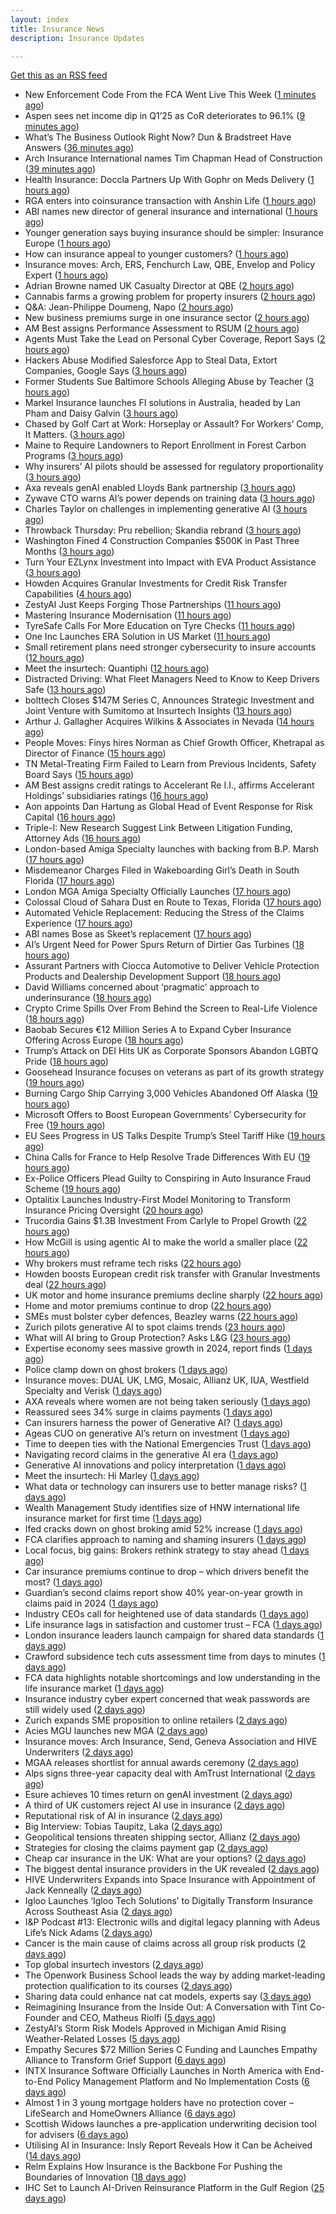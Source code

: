 ```yaml
---
layout: index
title: Insurance News
description: Insurance Updates

---
```


[Get this as an RSS feed](/insurance.rss)

<!-- news_marker starts -->
- New Enforcement Code From the FCA Went Live This Week ([1 minutes ago](https://insurance-edge.net/2025/06/05/new-enforcement-code-from-the-fca-went-live-this-week/))
- Aspen sees net income dip in Q1’25 as CoR deteriorates to 96.1% ([9 minutes ago](https://www.reinsurancene.ws/aspen-sees-net-income-dip-in-q125-as-cor-deteriorates-to-96-1/))
- What’s The Business Outlook Right Now? Dun & Bradstreet Have Answers ([36 minutes ago](https://insurance-edge.net/2025/06/05/whats-the-business-outlook-right-now-dun-bradstreet-have-answers/))
- Arch Insurance International names Tim Chapman Head of Construction ([39 minutes ago](https://www.reinsurancene.ws/arch-insurance-international-names-tim-chapman-head-of-construction/))
- Health Insurance: Doccla Partners Up With Gophr on Meds Delivery ([1 hours ago](https://insurance-edge.net/2025/06/05/health-insurance-doccla-partners-up-with-gophr-on-meds-delivery/))
- RGA enters into coinsurance transaction with Anshin Life ([1 hours ago](https://www.reinsurancene.ws/rga-enters-into-coinsurance-transaction-with-anshin-life/))
- ABI names new director of general insurance and international ([1 hours ago](https://www.insurancebusinessmag.com/uk/news/breaking-news/abi-names-new-director-of-general-insurance-and-international-538044.aspx))
- Younger generation says buying insurance should be simpler: Insurance Europe ([1 hours ago](https://www.reinsurancene.ws/younger-generation-says-buying-insurance-should-be-simpler-insurance-europe/))
- How can insurance appeal to younger customers? ([1 hours ago](https://www.insurancebusinessmag.com/uk/news/breaking-news/how-can-insurance-appeal-to-younger-customers-538041.aspx))
- Insurance moves: Arch, ERS, Fenchurch Law, QBE, Envelop and Policy Expert ([1 hours ago](https://www.insurancebusinessmag.com/uk/news/breaking-news/insurance-moves-arch-ers-fenchurch-law-qbe-envelop-and-policy-expert-538040.aspx))
- Adrian Browne named UK Casualty Director at QBE ([2 hours ago](https://www.reinsurancene.ws/adrian-browne-named-uk-casualty-director-at-qbe/))
- Cannabis farms a growing problem for property insurers ([2 hours ago](https://www.postonline.co.uk/claims/7957866/cannabis-farms-a-growing-problem-for-property-insurers))
- Q&A: Jean-Philippe Doumeng, Napo ([2 hours ago](https://www.postonline.co.uk/personal/7957548/qa-jean-philippe-doumeng-napo))
- New business premiums surge in one insurance sector ([2 hours ago](https://www.insurancebusinessmag.com/uk/news/life-insurance/new-business-premiums-surge-in-one-insurance-sector-538035.aspx))
- AM Best assigns Performance Assessment to RSUM ([2 hours ago](https://www.reinsurancene.ws/am-best-assigns-performance-assessment-to-rsum/))
- Agents Must Take the Lead on Personal Cyber Coverage, Report Says ([2 hours ago](https://www.insurancejournal.com/news/national/2025/06/05/826380.htm))
- Hackers Abuse Modified Salesforce App to Steal Data, Extort Companies, Google Says ([3 hours ago](https://www.insurancejournal.com/news/national/2025/06/05/826377.htm))
- Former Students Sue Baltimore Schools Alleging Abuse by Teacher ([3 hours ago](https://www.insurancejournal.com/news/east/2025/06/05/826253.htm))
- Markel Insurance launches FI solutions in Australia, headed by Lan Pham and Daisy Galvin ([3 hours ago](https://www.reinsurancene.ws/markel-insurance-launches-fi-solutions-in-australia-headed-by-lan-pham-and-daisy-galvin/))
- Chased by Golf Cart at Work: Horseplay or Assault? For Workers’ Comp, It Matters. ([3 hours ago](https://www.insurancejournal.com/news/east/2025/06/05/826343.htm))
- Maine to Require Landowners to Report Enrollment in Forest Carbon Programs ([3 hours ago](https://www.insurancejournal.com/news/east/2025/06/05/826248.htm))
- Why insurers’ AI pilots should be assessed for regulatory proportionality ([3 hours ago](https://www.postonline.co.uk/technology/7957785/why-insurers%E2%80%99-ai-pilots-should-be-assessed-for-regulatory-proportionality))
- Axa reveals genAI enabled Lloyds Bank partnership ([3 hours ago](https://www.postonline.co.uk/technology/7957803/axa-reveals-genai-enabled-lloyds-bank-partnership))
- Zywave CTO warns AI’s power depends on training data ([3 hours ago](https://www.postonline.co.uk/technology/7957746/zywave-cto-warns-ai%E2%80%99s-power-depends-on-training-data))
- Charles Taylor on challenges in implementing generative AI ([3 hours ago](https://www.postonline.co.uk/technology/7957703/charles-taylor-on-challenges-in-implementing-generative-ai))
- Throwback Thursday: Pru rebellion; Skandia rebrand ([3 hours ago](https://www.postonline.co.uk/commercial/7956729/throwback-thursday-pru-rebellion-skandia-rebrand))
- Washington Fined 4 Construction Companies $500K in Past Three Months ([3 hours ago](https://www.insurancejournal.com/news/west/2025/06/05/826207.htm))
- Turn Your EZLynx Investment into Impact with EVA Product Assistance ([3 hours ago](https://www.insurancejournal.com/blogs/ezlynx/2025/06/05/826392.htm))
- Howden Acquires Granular Investments for Credit Risk Transfer Capabilities ([4 hours ago](https://www.insurancejournal.com/news/international/2025/06/05/826389.htm))
- ZestyAI Just Keeps Forging Those Partnerships ([11 hours ago](https://insurance-edge.net/2025/06/04/zestyai-just-keeps-forging-those-partnerships/))
- Mastering Insurance Modernisation ([11 hours ago](https://www.insurancebusinessmag.com/uk/white-papers/mastering-insurance-modernisation-538014.aspx))
- TyreSafe Calls For More Education on Tyre Checks ([11 hours ago](https://insurance-edge.net/2025/06/04/tyresafe-calls-for-more-education-on-tyre-checks/))
- One Inc Launches ERA Solution in US Market ([11 hours ago](https://insurance-edge.net/2025/06/04/one-inc-launches-era-solution-in-us-market/))
- Small retirement plans need stronger cybersecurity to insure accounts ([12 hours ago](https://www.dig-in.com/news/small-retirement-plans-need-stronger-cybersecurity))
- Meet the insurtech: Quantiphi ([12 hours ago](https://www.dig-in.com/news/meet-the-insurtech-quantiphi))
- Distracted Driving: What Fleet Managers Need to Know to Keep Drivers Safe ([13 hours ago](https://www.insurancejournal.com/blogs/iat/2025/06/04/826383.htm))
- bolttech Closes $147M Series C, Announces Strategic Investment and Joint Venture with Sumitomo at Insurtech Insights ([13 hours ago](https://www.insurtechinsights.com/bolttech-closes-147m-series-c-announces-strategic-investment-and-joint-venture-with-sumitomo-at-insurtech-insights/))
- Arthur J. Gallagher Acquires Wilkins & Associates in Nevada ([14 hours ago](https://www.insurancejournal.com/news/west/2025/06/04/826341.htm))
- People Moves: Finys hires Norman as Chief Growth Officer, Khetrapal as Director of Finance ([15 hours ago](https://www.insurancejournal.com/news/midwest/2025/06/04/826334.htm))
- TN Metal-Treating Firm Failed to Learn from Previous Incidents, Safety Board Says ([15 hours ago](https://www.insurancejournal.com/news/southeast/2025/06/04/826327.htm))
- AM Best assigns credit ratings to Accelerant Re I.I., affirms Accelerant Holdings’ subsidiaries ratings ([16 hours ago](https://www.reinsurancene.ws/am-best-assigns-credit-ratings-to-accelerant-re-i-i-affirms-accelerant-holdings-subsidiaries-ratings/))
- Aon appoints Dan Hartung as Global Head of Event Response for Risk Capital ([16 hours ago](https://www.reinsurancene.ws/aon-appoints-dan-hartung-as-global-head-of-event-response-for-risk-capital/))
- Triple-I: New Research Suggest Link Between Litigation Funding, Attorney Ads ([16 hours ago](https://www.insurancejournal.com/news/national/2025/06/04/826321.htm))
- London-based Amiga Specialty launches with backing from B.P. Marsh ([17 hours ago](https://www.reinsurancene.ws/london-based-amiga-specialty-launches-with-backing-from-b-p-marsh/))
- Misdemeanor Charges Filed in Wakeboarding Girl’s Death in South Florida ([17 hours ago](https://www.insurancejournal.com/news/southeast/2025/06/04/826319.htm))
- London MGA Amiga Specialty Officially Launches ([17 hours ago](https://www.insurancejournal.com/news/international/2025/06/04/826312.htm))
- Colossal Cloud of Sahara Dust en Route to Texas, Florida ([17 hours ago](https://www.insurancejournal.com/news/southeast/2025/06/04/826309.htm))
- Automated Vehicle Replacement: Reducing the Stress of the Claims Experience ([17 hours ago](https://www.insurancebusinessmag.com/uk/ib-talk/automated-vehicle-replacement-reducing-the-stress-of-the-claims-experience-537958.aspx))
- ABI names Bose as Skeet’s replacement ([17 hours ago](https://www.postonline.co.uk/news/7957873/abi-names-bose-as-skeet%E2%80%99s-replacement))
- AI’s Urgent Need for Power Spurs Return of Dirtier Gas Turbines ([18 hours ago](https://www.insurancejournal.com/news/national/2025/06/04/826306.htm))
- Assurant Partners with Ciocca Automotive to Deliver Vehicle Protection Products and Dealership Development Support ([18 hours ago](https://www.insurtechinsights.com/assurant-partners-with-ciocca-automotive-to-deliver-vehicle-protection-products-and-dealership-development-support/))
- David Williams concerned about ‘pragmatic’ approach to underinsurance ([18 hours ago](https://www.postonline.co.uk/news/7957871/david-williams-concerned-about-%E2%80%98pragmatic%E2%80%99-approach-to-underinsurance))
- Crypto Crime Spills Over From Behind the Screen to Real-Life Violence ([18 hours ago](https://www.insurancejournal.com/news/national/2025/06/04/826303.htm))
- Baobab Secures €12 Million Series A to Expand Cyber Insurance Offering Across Europe ([18 hours ago](https://www.insurtechinsights.com/baobab-secures-e12-million-series-a-to-expand-cyber-insurance-offering-across-europe/))
- Trump’s Attack on DEI Hits UK as Corporate Sponsors Abandon LGBTQ Pride ([18 hours ago](https://www.insurancejournal.com/news/international/2025/06/04/826294.htm))
- Goosehead Insurance focuses on veterans as part of its growth strategy ([19 hours ago](https://www.dig-in.com/news/goosehead-focuses-on-business-development-for-veterans))
- Burning Cargo Ship Carrying 3,000 Vehicles Abandoned Off Alaska ([19 hours ago](https://www.insurancejournal.com/news/international/2025/06/04/826290.htm))
- Microsoft Offers to Boost European Governments’ Cybersecurity for Free ([19 hours ago](https://www.insurancejournal.com/news/international/2025/06/04/826287.htm))
- EU Sees Progress in US Talks Despite Trump’s Steel Tariff Hike ([19 hours ago](https://www.insurancejournal.com/news/international/2025/06/04/826284.htm))
- China Calls for France to Help Resolve Trade Differences With EU ([19 hours ago](https://www.insurancejournal.com/news/international/2025/06/04/826275.htm))
- Ex-Police Officers Plead Guilty to Conspiring in Auto Insurance Fraud Scheme ([19 hours ago](https://www.insurancejournal.com/news/east/2025/06/04/826271.htm))
- Optalitix Launches Industry-First Model Monitoring to Transform Insurance Pricing Oversight ([20 hours ago](https://www.insurtechinsights.com/optalitix-launches-industry-first-model-monitoring-to-transform-insurance-pricing-oversight/))
- Trucordia Gains $1.3B Investment From Carlyle to Propel Growth ([22 hours ago](https://www.insurancejournal.com/news/national/2025/06/04/826225.htm))
- How McGill is using agentic AI to make the world a smaller place ([22 hours ago](https://www.postonline.co.uk/technology/7957843/how-mcgill-is-using-agentic-ai-to-make-the-world-a-smaller-place))
- Why brokers must reframe tech risks ([22 hours ago](https://www.insurancebusinessmag.com/uk/news/technology/why-brokers-must-reframe-tech-risks-537908.aspx))
- Howden boosts European credit risk transfer with Granular Investments deal ([22 hours ago](https://www.insurancebusinessmag.com/uk/news/breaking-news/howden-boosts-european-credit-risk-transfer-with-granular-investments-deal-537907.aspx))
- UK motor and home insurance premiums decline sharply ([22 hours ago](https://www.insurancebusinessmag.com/uk/news/auto-motor/uk-motor-and-home-insurance-premiums-decline-sharply-537906.aspx))
- Home and motor premiums continue to drop ([22 hours ago](https://www.postonline.co.uk/personal/7957870/home-and-motor-premiums-continue-to-drop))
- SMEs must bolster cyber defences, Beazley warns ([22 hours ago](https://www.insurancebusinessmag.com/uk/news/cyber/smes-must-bolster-cyber-defences-beazley-warns-537905.aspx))
- Zurich pilots generative AI to spot claims trends ([23 hours ago](https://www.postonline.co.uk/technology/7957786/zurich-pilots-generative-ai-to-spot-claims-trends))
- What will AI bring to Group Protection? Asks L&G ([23 hours ago](https://ifamagazine.com/what-will-ai-bring-to-group-protection-asks-lg/))
- Expertise economy sees massive growth in 2024, report finds ([1 days ago](https://www.insurancebusinessmag.com/uk/business-strategy/expertise-economy-sees-massive-growth-in-2024-report-finds-537887.aspx))
- Police clamp down on ghost brokers ([1 days ago](https://www.insurancebusinessmag.com/uk/news/breaking-news/police-clamp-down-on-ghost-brokers-537875.aspx))
- Insurance moves: DUAL UK, LMG, Mosaic, Allianz UK, IUA, Westfield Specialty and Verisk ([1 days ago](https://www.insurancebusinessmag.com/uk/news/breaking-news/insurance-moves-dual-uk-lmg-mosaic-allianz-uk-iua-westfield-specialty-and-verisk-537873.aspx))
- AXA reveals where women are not being taken seriously ([1 days ago](https://www.insurancebusinessmag.com/uk/news/sme/axa-reveals-where-women-are-not-being-taken-seriously-537872.aspx))
- Reassured sees 34% surge in claims payments ([1 days ago](https://www.insurancebusinessmag.com/uk/news/life-insurance/reassured-sees-34-surge-in-claims-payments-537871.aspx))
- Can insurers harness the power of Generative AI? ([1 days ago](https://www.postonline.co.uk/technology/7957783/can-insurers-harness-the-power-of-generative-ai))
- Ageas CUO on generative AI’s return on investment ([1 days ago](https://www.postonline.co.uk/personal/7957686/ageas-cuo-on-generative-ai%E2%80%99s-return-on-investment))
- Time to deepen ties with the National Emergencies Trust ([1 days ago](https://www.postonline.co.uk/claims/7957418/time-to-deepen-ties-with-the-national-emergencies-trust))
- Navigating record claims in the generative AI era ([1 days ago](https://www.postonline.co.uk/claims/7957811/navigating-record-claims-in-the-generative-ai-era))
- Generative AI innovations and policy interpretation ([1 days ago](https://www.dig-in.com/opinion/gene-ai-innovations-and-policy-interpretation))
- Meet the insurtech: Hi Marley ([1 days ago](https://www.dig-in.com/news/meet-the-insurtech-hi-marley))
- What data or technology can insurers use to better manage risks? ([1 days ago](https://www.dig-in.com/news/insurers-turn-to-ai-new-data-for-risk-assessment-boosts))
- Wealth Management Study identifies size of HNW international life insurance market for first time ([1 days ago](https://ifamagazine.com/wealth-management-study-identifies-size-of-hnw-international-life-insurance-market-for-first-time/))
- Ifed cracks down on ghost broking amid 52% increase ([1 days ago](https://www.postonline.co.uk/personal/7957861/ifed-cracks-down-on-ghost-broking-amid-52-increase))
- FCA clarifies approach to naming and shaming insurers ([1 days ago](https://www.postonline.co.uk/regulation/7957862/fca-clarifies-approach-to-naming-and-shaming-insurers))
- Local focus, big gains: Brokers rethink strategy to stay ahead ([1 days ago](https://www.insurancebusinessmag.com/uk/news/breaking-news/local-focus-big-gains-brokers-rethink-strategy-to-stay-ahead-537764.aspx))
- Car insurance premiums continue to drop – which drivers benefit the most? ([1 days ago](https://www.insurancebusinessmag.com/uk/news/auto-motor/car-insurance-premiums-continue-to-drop--which-drivers-benefit-the-most-537763.aspx))
- Guardian’s second claims report show 40% year-on-year growth in claims paid in 2024 ([1 days ago](https://ifamagazine.com/guardians-second-claims-report-show-40-year-on-year-growth-in-claims-paid-in-2024/))
- Industry CEOs call for heightened use of data standards ([1 days ago](https://www.postonline.co.uk/technology/7957859/industry-ceos-call-for-heightened-use-of-data-standards))
- Life insurance lags in satisfaction and customer trust – FCA ([1 days ago](https://www.insurancebusinessmag.com/uk/news/life-insurance/life-insurance-lags-in-satisfaction-and-customer-trust--fca-537762.aspx))
- London insurance leaders launch campaign for shared data standards ([1 days ago](https://www.insurancebusinessmag.com/uk/news/breaking-news/london-insurance-leaders-launch-campaign-for-shared-data-standards-537761.aspx))
- Crawford subsidence tech cuts assessment time from days to minutes ([1 days ago](https://www.postonline.co.uk/technology/7957753/crawford-subsidence-tech-cuts-assessment-time-from-days-to-minutes))
- FCA data highlights notable shortcomings and low understanding in the life insurance market ([1 days ago](https://ifamagazine.com/fca-data-highlights-notable-shortcomings-and-low-understanding-in-the-life-insurance-market/))
- Insurance industry cyber expert concerned that weak passwords are still widely used ([2 days ago](https://ifamagazine.com/insurance-industry-cyber-expert-concerned-that-weak-passwords-are-still-widely-used/))
- Zurich expands SME proposition to online retailers ([2 days ago](https://www.postonline.co.uk/broker/7957849/zurich-expands-sme-proposition-to-online-retailers))
- Acies MGU launches new MGA ([2 days ago](https://www.insurancebusinessmag.com/uk/news/professional-liability/acies-mgu-launches-new-mga-537736.aspx))
- Insurance moves: Arch Insurance, Send, Geneva Association and HIVE Underwriters ([2 days ago](https://www.insurancebusinessmag.com/uk/news/breaking-news/insurance-moves-arch-insurance-send-geneva-association-and-hive-underwriters-537735.aspx))
- MGAA releases shortlist for annual awards ceremony ([2 days ago](https://www.insurancebusinessmag.com/uk/news/breaking-news/mgaa-releases-shortlist-for-annual-awards-ceremony-537734.aspx))
- Alps signs three-year capacity deal with AmTrust International ([2 days ago](https://www.insurancebusinessmag.com/uk/news/breaking-news/alps-signs-threeyear-capacity-deal-with-amtrust-international-537733.aspx))
- Esure achieves 10 times return on genAI investment ([2 days ago](https://www.postonline.co.uk/technology/7957813/esure-achieves-10-times-return-on-genai-investment))
- A third of UK customers reject AI use in insurance ([2 days ago](https://www.postonline.co.uk/technology/7957758/a-third-of-uk-customers-reject-ai-use-in-insurance))
- Reputational risk of AI in insurance ([2 days ago](https://www.postonline.co.uk/technology/7957685/reputational-risk-of-ai-in-insurance))
- Big Interview: Tobias Taupitz, Laka ([2 days ago](https://www.postonline.co.uk/technology/7957597/big-interview-tobias-taupitz-laka))
- Geopolitical tensions threaten shipping sector, Allianz ([2 days ago](https://www.dig-in.com/news/geopolitical-tensions-threaten-shipping-sector-allianz))
- Strategies for closing the claims payment gap ([2 days ago](https://www.dig-in.com/opinion/strategies-for-closing-the-claims-payment-gap))
- Cheap car insurance in the UK: What are your options? ([2 days ago](https://www.insurancebusinessmag.com/uk/guides/cheap-car-insurance-in-the-uk-what-are-your-options-537697.aspx))
- The biggest dental insurance providers in the UK revealed ([2 days ago](https://www.insurancebusinessmag.com/uk/guides/the-biggest-dental-insurance-providers-in-the-uk-revealed-537693.aspx))
- HIVE Underwriters Expands into Space Insurance with Appointment of Jack Kenneally ([2 days ago](https://www.insurtechinsights.com/hive-underwriters-expands-into-space-insurance-with-appointment-of-jack-kenneally/))
- Igloo Launches ‘Igloo Tech Solutions’ to Digitally Transform Insurance Across Southeast Asia ([2 days ago](https://www.insurtechinsights.com/igloo-launches-igloo-tech-solutions-to-digitally-transform-insurance-across-southeast-asia/))
- I&P Podcast #13: Electronic wills and digital legacy planning with Adeus Life’s Nick Adams ([2 days ago](https://ifamagazine.com/ip-podcast-13-electronic-wills-and-digital-legacy-planning-with-adeus-lifes-nick-adams/))
- Cancer is the main cause of claims across all group risk products ([2 days ago](https://ifamagazine.com/cancer-is-the-main-cause-of-claims-across-all-group-risk-products/))
- Top global insurtech investors ([2 days ago](https://www.dig-in.com/list/top-global-insurtech-investors))
- The Openwork Business School leads the way by adding market-leading protection qualification to its courses ([2 days ago](https://ifamagazine.com/the-openwork-business-school-leads-the-way-by-adding-market-leading-protection-qualification-to-its-courses/))
- Sharing data could enhance nat cat models, experts say ([3 days ago](https://www.dig-in.com/news/sharing-data-could-enhance-nat-cat-models-experts-say))
- Reimagining Insurance from the Inside Out: A Conversation with Tint Co-Founder and CEO, Matheus Riolfi ([5 days ago](https://www.insurtechinsights.com/reimagining-insurance-from-the-inside-out-a-conversation-with-tint-co-founder-and-ceo-matheus-riolfi/))
- ZestyAI’s Storm Risk Models Approved in Michigan Amid Rising Weather-Related Losses ([5 days ago](https://www.insurtechinsights.com/zestyais-storm-risk-models-approved-in-michigan-amid-rising-weather-related-losses/))
- Empathy Secures $72 Million Series C Funding and Launches Empathy Alliance to Transform Grief Support ([6 days ago](https://www.insurtechinsights.com/empathy-secures-72-million-series-c-funding-and-launches-empathy-alliance-to-transform-grief-support/))
- INTX Insurance Software Officially Launches in North America with End-to-End Policy Management Platform and No Implementation Costs ([6 days ago](https://www.insurtechinsights.com/intx-insurance-software-officially-launches-in-north-america-with-end-to-end-policy-management-platform-and-no-implementation-costs/))
- Almost 1 in 3 young mortgage holders have no protection cover – LifeSearch and HomeOwners Alliance ([6 days ago](https://ifamagazine.com/almost-1-in-3-young-mortgage-holders-have-no-protection-cover-lifesearch-and-homeowners-alliance/))
- Scottish Widows launches a pre-application underwriting decision tool for advisers ([6 days ago](https://ifamagazine.com/scottish-widows-launches-a-pre-application-underwriting-decision-tool-for-advisers/))
- Utilising AI in Insurance: Insly Report Reveals How it Can be Acheived ([14 days ago](https://thefintechtimes.com/utilising-ai-in-insurance-insly-report-reveals-how-it-can-be-acheived/))
- Relm Explains How Insurance is the Backbone For Pushing the Boundaries of Innovation ([18 days ago](https://thefintechtimes.com/relm-explains-how-insurance-is-the-backbone-for-pushing-the-boundaries-of-innovation/))
- IHC Set to Launch AI-Driven Reinsurance Platform in the Gulf Region ([25 days ago](https://thefintechtimes.com/ihc-set-to-launch-ai-driven-reinsurance-platform/))

<!-- news_marker ends -->